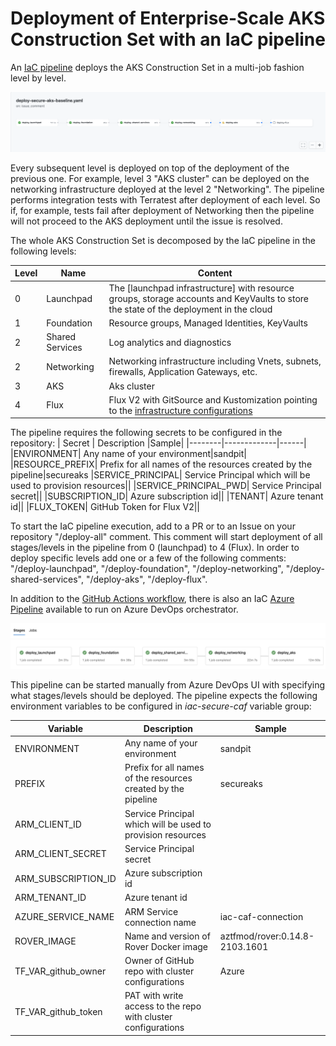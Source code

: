 # Deployment of Enterprise-Scale AKS Construction Set with an IaC pipeline

An [IaC pipeline](../../../../../.github/workflows/deploy-secure-aks-baseline.yaml) deploys the AKS Construction Set in a multi-job fashion level by level.  

![iac-gh-pipeline](pictures/iac-gh-pipeline.png)

Every subsequent level is deployed on top of the deployment of the previous one. For example, level 3 "AKS cluster" can be deployed on the networking infrastructure deployed at the level 2 "Networking". The pipeline performs integration tests with Terratest after deployment of each level. So if, for example, tests fail after deployment of Networking then the pipeline will not proceed to the AKS deployment until the issue is resolved.    

The whole AKS Construction Set is decomposed by the IaC pipeline in the following levels:

| Level | Name | Content|
|-------|------|--------|
|    0  | Launchpad | The [launchpad infrastructure] with resource groups, storage accounts and KeyVaults to store the state of the deployment in the cloud
|    1  | Foundation | Resource groups, Managed Identities, KeyVaults|
|    2  | Shared Services | Log analytics and diagnostics|
|    2  | Networking | Networking infrastructure including Vnets, subnets, firewalls, Application Gateways, etc.
|    3  | AKS | Aks cluster | 
|    4  | Flux | Flux V2 with GitSource and Kustomization pointing to the [infrastructure configurations](./cluster-baseline-settings) | 


The pipeline requires the following secrets to be configured in the repository:
| Secret | Description |Sample|
|--------|-------------|------|
|ENVIRONMENT| Any name of your environment|sandpit|
|RESOURCE_PREFIX| Prefix for all names of the resources created by the pipeline|secureaks
|SERVICE_PRINCIPAL| Service Principal which will be used to provision resources||
|SERVICE_PRINCIPAL_PWD| Service Principal secret||
|SUBSCRIPTION_ID| Azure subscription id||
|TENANT| Azure tenant id||
|FLUX_TOKEN| GitHub Token for Flux V2|| 


To start the IaC pipeline execution, add to a PR or to an Issue on your repository "/deploy-all" comment. This comment will start deployment of all stages/levels in the pipeline from 0 (launchpad) to 4 (Flux). 
In order to deploy specific levels add one or a few of the following comments: "/deploy-launchpad", "/deploy-foundation", "/deploy-networking", "/deploy-shared-services", "/deploy-aks", "/deploy-flux".

In addition to the [GitHub Actions workflow](../../../../../.github/workflows/deploy-secure-aks-baseline.yaml), there is also an IaC [Azure Pipeline](../../../../../.pipelines/deploy-secure-aks-baseline.yaml) available to run on Azure DevOps orchestrator.

![iac-azdo-pipeline](pictures/iac-azdo-pipeline.png)

This pipeline can be started manually from Azure DevOps UI with specifying what stages/levels should be deployed. The pipeline expects the following environment variables to be configured in *iac-secure-caf* variable group:

| Variable | Description |Sample|
|--------|-------------|------|
|ENVIRONMENT| Any name of your environment|sandpit|
|PREFIX| Prefix for all names of the resources created by the pipeline|secureaks
|ARM_CLIENT_ID| Service Principal which will be used to provision resources||
|ARM_CLIENT_SECRET| Service Principal secret||
|ARM_SUBSCRIPTION_ID| Azure subscription id||
|ARM_TENANT_ID| Azure tenant id||
|AZURE_SERVICE_NAME| ARM Service connection name|iac-caf-connection|
|ROVER_IMAGE| Name and version of Rover Docker image|aztfmod/rover:0.14.8-2103.1601|
|TF_VAR_github_owner| Owner of GitHub repo with cluster configurations |Azure|
|TF_VAR_github_token| PAT with write access to the repo with cluster configurations  ||  

